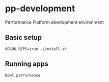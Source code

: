 # pp-development

Performance Platform development environment

## Basic setup

`GOVUK_DEPS=true ./install.sh`

## Running apps

`bowl performance`
